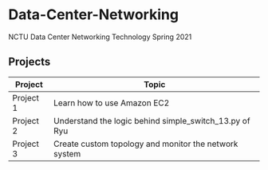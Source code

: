 # Data-Center-Networking
NCTU Data Center Networking Technology Spring 2021



## Projects
|Project|Topic|
|---|---|
|Project 1|Learn how to use Amazon EC2|
|Project 2|Understand the logic behind simple_switch_13.py of Ryu|
|Project 3|Create custom topology and monitor the network system|